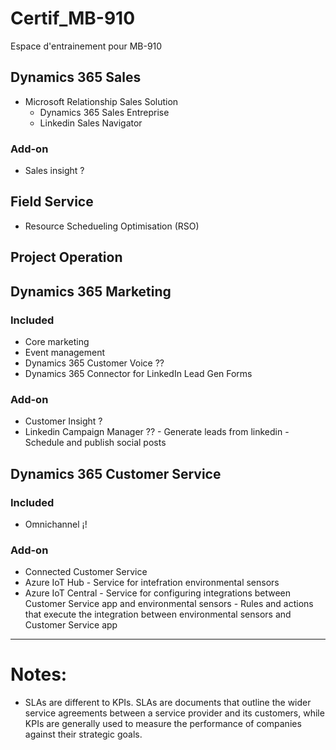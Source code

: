 # Certif_MB-910
Espace d'entrainement pour MB-910

## Dynamics 365 Sales
- Microsoft Relationship Sales Solution
  - Dynamics 365 Sales Entreprise
  - Linkedin Sales Navigator



### Add-on
- Sales insight ?


## Field Service
- Resource Schedueling Optimisation (RSO)


## Project Operation




## Dynamics 365 Marketing

### Included
- Core marketing
- Event management
- Dynamics 365 Customer Voice ??
- Dynamics 365 Connector for LinkedIn Lead Gen Forms

### Add-on
- Customer Insight ?
- Linkedin Campaign Manager  ??
          - Generate leads from linkedin
          - Schedule and publish social posts


## Dynamics 365 Customer Service

### Included
- Omnichannel ¡!


### Add-on
 - Connected Customer Service
 - Azure IoT Hub
         - Service for intefration environmental sensors
 - Azure IoT Central
         - Service for configuring integrations between Customer Service app and environmental sensors
         - Rules and actions that execute the integration between environmental sensors and Customer Service app
 
 ---

# Notes:
- SLAs are different to KPIs. SLAs are documents that outline the wider service agreements between a service provider and its customers, while KPIs are generally used to measure the performance of companies against their strategic goals.

